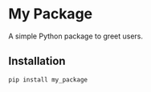 # My Package

A simple Python package to greet users.

## Installation

```bash
pip install my_package
